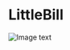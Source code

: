 # LittleBill
![Image text](https://github.com/suidongyang/LittleBill/blob/master/Preview.png?raw=true)
